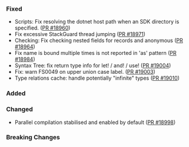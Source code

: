 ### Fixed

* Scripts: Fix resolving the dotnet host path when an SDK directory is specified. ([PR #18960](https://github.com/dotnet/fsharp/pull/18960))
* Fix excessive StackGuard thread jumping ([PR #18971](https://github.com/dotnet/fsharp/pull/18971))
* Checking: Fix checking nested fields for records and anonymous ([PR #18964](https://github.com/dotnet/fsharp/pull/18964))
* Fix name is bound multiple times is not reported in 'as' pattern ([PR #18984](https://github.com/dotnet/fsharp/pull/18984))
* Syntax Tree: fix return type info for let! / and! / use! ([PR #19004](https://github.com/dotnet/fsharp/pull/19004))
* Fix: warn FS0049 on upper union case label. ([PR #19003](https://github.com/dotnet/fsharp/pull/19003))
* Type relations cache: handle potentially "infinite" types ([PR #19010](https://github.com/dotnet/fsharp/pull/19010))  

### Added

### Changed

* Parallel compilation stabilised and enabled by default ([PR #18998](https://github.com/dotnet/fsharp/pull/18998))

### Breaking Changes
